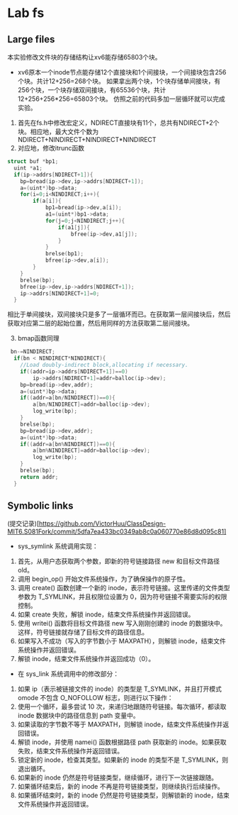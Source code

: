 # Lab fs
## Large files
本实验修改文件块的存储结构让xv6能存储65803个块。

- xv6原本一个inode节点能存储12个直接块和1个间接块，一个间接块包含256个块。共计12+256=268个块。
如果拿出两个块，1个块存储单间接块，有256个块，一个块存储双间接块，有65536个块，共计12+256+256*256=65803个块。
仿照之前的代码多加一层循环就可以完成实验。
1. 首先在fs.h中修改宏定义，NDIRECT直接块有11个，总共有NDIRECT+2个块。相应地，最大文件个数为NDIRECT+NINDIRECT+NINDIRECT*NINDIRECT
2. 对应地，修改itrunc函数
```c
struct buf *bp1;
  uint *a1;
  if(ip->addrs[NDIRECT+1]){
  	bp=bread(ip->dev,ip->addrs[NDIRECT+1]);
	a=(uint*)bp->data;
	for(i=0;i<NINDIRECT;i++){
		if(a[i]){
			bp1=bread(ip->dev,a[i]);
			a1=(uint*)bp1->data;
			for(j=0;j<NINDIRECT;j++){
				if(a1[j]){
					bfree(ip->dev,a1[j]);
				}
			}
			brelse(bp1);
			bfree(ip->dev,a[i]);
		}
	}
	brelse(bp);
	bfree(ip->dev,ip->addrs[NDIRECT+1]);
	ip->addrs[NINDIRECT+1]=0;
  }
```
相比于单间接块，双间接块只是多了一层循环而已。在获取第一层间接块后，然后获取对应第二层的起始位置，然后用同样的方法获取第二层间接块。

3. bmap函数同理
```c
 bn-=NINDIRECT;
  if(bn < NINDIRECT*NINDIRECT){
  	//Load doubly-indirect block,allocating if necessary.
	if((addr=ip->addrs[NDIRECT+1])==0)
		ip->addrs[NDIRECT+1]=addr=balloc(ip->dev);
	bp=bread(ip->dev,addr);
	a=(uint*)bp->data;
	if((addr=a[bn/NINDIRECT])==0){
		a[bn/NINDIRECT]=addr=balloc(ip->dev);
		log_write(bp);
	}
	brelse(bp);
	bp=bread(ip->dev,addr);
	a=(uint*)bp->data;
	if((addr=a[bn%NINDIRECT])==0){
		a[bn%NINDIRECT]=addr=balloc(ip->dev);
		log_write(bp);
	}
	brelse(bp);
	return addr;  
  }
```
## Symbolic links
(提交记录)[https://github.com/VictorHuu/ClassDesign-MIT6.S081Fork/commit/5dfa7ea433bc0349ab8c0a060770e86d8d095c81]

- sys_symlink 系统调用实现：

1. 首先，从用户态获取两个参数，即新的符号链接路径 new 和目标文件路径 old。
2. 调用 begin_op() 开始文件系统操作，为了确保操作的原子性。
3. 调用 create() 函数创建一个新的 inode，表示符号链接。这里传递的文件类型参数为 T_SYMLINK，并且权限位设置为 0，因为符号链接不需要实际的权限控制。
4. 如果 create 失败，解锁 inode，结束文件系统操作并返回错误。
5. 使用 writei() 函数将目标文件路径 new 写入刚刚创建的 inode 的数据块中。这样，符号链接就存储了目标文件的路径信息。
6. 如果写入不成功（写入的字节数小于 MAXPATH），则解锁 inode，结束文件系统操作并返回错误。
7. 解锁 inode，结束文件系统操作并返回成功（0）。

- 在 sys_link 系统调用中的修改部分：

1. 如果 ip（表示被链接文件的 inode）的类型是 T_SYMLINK，并且打开模式 omode 不包含 O_NOFOLLOW 标志，则进行以下操作：
2. 使用一个循环，最多尝试 10 次，来递归地跟随符号链接。每次循环，都读取 inode 数据块中的路径信息到 path 变量中。
3. 如果读取的字节数不等于 MAXPATH，则解锁 inode，结束文件系统操作并返回错误。
4. 解锁 inode，并使用 namei() 函数根据路径 path 获取新的 inode。如果获取失败，结束文件系统操作并返回错误。
5. 锁定新的 inode，检查其类型。如果新的 inode 的类型不是 T_SYMLINK，则退出循环。
6. 如果新的 inode 仍然是符号链接类型，继续循环，进行下一次链接跟随。
7. 如果循环结束后，新的 inode 不再是符号链接类型，则继续执行后续操作。
8. 如果循环结束时，新的 inode 仍然是符号链接类型，则解锁新的 inode，结束文件系统操作并返回错误。
